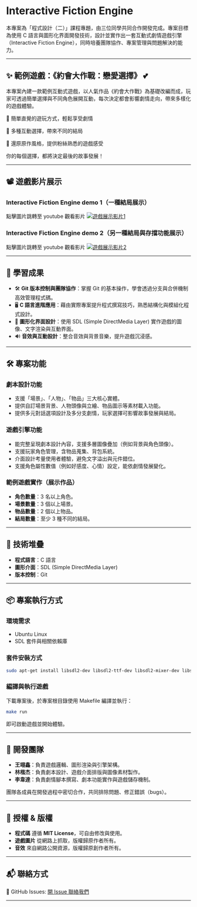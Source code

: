 # Interactive Fiction Engine

本專案為「程式設計（二）」課程專題，由三位同學共同合作開發完成。專案目標為使用 C 語言與圖形化界面開發技術，設計並實作出一套互動式劇情遊戲引擎（Interactive Fiction Engine），同時培養團隊協作、專案管理與問題解決的能力。

---

## ✨ 範例遊戲：《約會大作戰：戀愛選擇》 💕

本專案內建一款範例互動式遊戲，以人氣作品《約會大作戰》為基礎改編而成，玩家可透過簡單選擇與不同角色展開互動，每次決定都會影響劇情走向，帶來多樣化的遊戲體驗。

🔹 簡單直覺的遊玩方式，輕鬆享受劇情

🔹 多種互動選擇，帶來不同的結局

🔹 還原原作風格，提供粉絲熟悉的遊戲感受

你的每個選擇，都將決定最後的故事發展！

---

## 📽️ 遊戲影片展示
### Interactive Fiction Engine demo 1（一種結局展示）
點擊圖片跳轉至 youtube 觀看影片
[![遊戲展示影片1](https://img.youtube.com/vi/0ItmGbNH_2g/0.jpg)](https://youtu.be/0ItmGbNH_2g?si=tJtY69pmGriEsHsZ)
### Interactive Fiction Engine demo 2（另一種結局與存擋功能展示）
點擊圖片跳轉至 youtube 觀看影片
[![遊戲展示影片2](https://img.youtube.com/vi/WbrB6stzet8/0.jpg)](https://youtu.be/WbrB6stzet8?si=y0C8kzHQM6hA9RV2)

---

## 🌟 學習成果
- 🛠 **Git 版本控制與團隊協作**：掌握 Git 的基本操作，學會透過分支與合併機制高效管理程式碼。
- 🖥 **C 語言進階應用**：藉由實際專案提升程式撰寫技巧，熟悉結構化與模組化程式設計。  
- 🎨 **圖形化界面設計**：使用 SDL (Simple DirectMedia Layer) 實作遊戲的圖像、文字渲染與互動界面。
- 🔊 **音效與互動設計**：整合音效與背景音樂，提升遊戲沉浸感。

---

## 🛠️ 專案功能

### 劇本設計功能
- 支援「場景」、「人物」、「物品」三大核心實體。
- 提供自訂場景背景、人物頭像與立繪、物品圖示等素材載入功能。
- 提供多元對話選項設計及多分支劇情，玩家選擇可影響故事發展與結局。

### 遊戲引擎功能
- 能完整呈現劇本設計內容，支援多層圖像疊加（例如背景與角色頭像）。
- 支援玩家角色管理，含物品蒐集、背包系統。
- 介面設計考量使用者體驗，避免文字溢出與元件錯位。
- 支援角色屬性數值（例如好感度、心情）設定，能依劇情發展變化。

### 範例遊戲實作（展示作品）
- **角色數量**：3 名以上角色。
- **場景數量**：3 個以上場景。
- **物品數量**：2 個以上物品。
- **結局數量**：至少 3 種不同的結局。

---

## 🔧 技術堆疊
- **程式語言**：C 語言
- **圖形介面**：SDL (Simple DirectMedia Layer)
- **版本控制**：Git

---

## 📦 專案執行方式

### 環境需求
- Ubuntu Linux
- SDL 套件與相關依賴庫

### 套件安裝方式

```bash
sudo apt-get install libsdl2-dev libsdl2-ttf-dev libsdl2-mixer-dev libsdl2-image-dev
```

### 編譯與執行遊戲

下載專案後，於專案根目錄使用 Makefile 編譯並執行：

```bash
make run
```

即可啟動遊戲並開始體驗。

---

## 🤝 開發團隊
- **王翊鑫**：負責遊戲邏輯、圖形渲染與引擎架構。
- **林楷杰**：負責劇本設計、遊戲介面排版與圖像素材製作。
- **李韋達**：負責劇情腳本撰寫、劇本功能實作與遊戲儲存機制。

團隊各成員在開發過程中密切合作，共同排除問題、修正錯誤（bugs）。

---

## **📜 授權 & 版權**
- **程式碼** 遵循 **MIT License**，可自由修改與使用。
- **遊戲圖片** 從網路上抓取，版權歸原作者所有。
- **音效** 來自網路公開資源，版權歸原創作者所有。

---

## **📬 聯絡方式**
📌 GitHub Issues: [開 Issue 聯絡我們](https://github.com/Eason20050201/Interactive-Fiction-Engine/issues)

---

